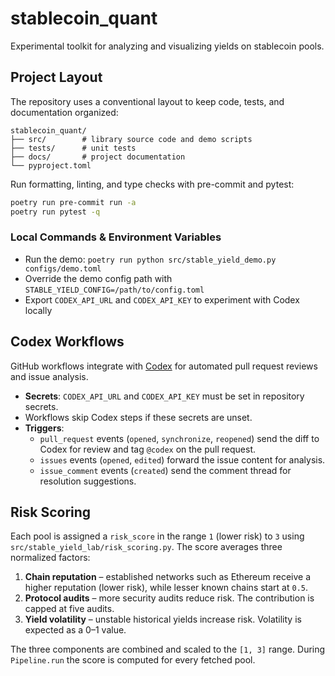 # stablecoin_quant

Experimental toolkit for analyzing and visualizing yields on stablecoin pools.

## Project Layout

The repository uses a conventional layout to keep code, tests, and
documentation organized:

```
stablecoin_quant/
├── src/        # library source code and demo scripts
├── tests/      # unit tests
├── docs/       # project documentation
└── pyproject.toml
```

Run formatting, linting, and type checks with pre-commit and pytest:

```bash
poetry run pre-commit run -a
poetry run pytest -q
```

### Local Commands & Environment Variables

- Run the demo: `poetry run python src/stable_yield_demo.py configs/demo.toml`
- Override the demo config path with `STABLE_YIELD_CONFIG=/path/to/config.toml`
- Export `CODEX_API_URL` and `CODEX_API_KEY` to experiment with Codex locally

## Codex Workflows

GitHub workflows integrate with [Codex](https://github.com/features/copilot) for automated pull request
reviews and issue analysis.

- **Secrets**: `CODEX_API_URL` and `CODEX_API_KEY` must be set in repository secrets.
- Workflows skip Codex steps if these secrets are unset.
- **Triggers**:
  - `pull_request` events (`opened`, `synchronize`, `reopened`) send the diff to Codex for review and tag `@codex` on the pull request.
  - `issues` events (`opened`, `edited`) forward the issue content for analysis.
  - `issue_comment` events (`created`) send the comment thread for resolution suggestions.


## Risk Scoring

Each pool is assigned a ``risk_score`` in the range ``1`` (lower risk) to ``3``
using ``src/stable_yield_lab/risk_scoring.py``. The score averages three
normalized factors:

1. **Chain reputation** – established networks such as Ethereum receive a
   higher reputation (lower risk), while lesser known chains start at ``0.5``.
2. **Protocol audits** – more security audits reduce risk. The contribution is
   capped at five audits.
3. **Yield volatility** – unstable historical yields increase risk. Volatility
   is expected as a 0–1 value.

The three components are combined and scaled to the ``[1, 3]`` range. During
``Pipeline.run`` the score is computed for every fetched pool.
